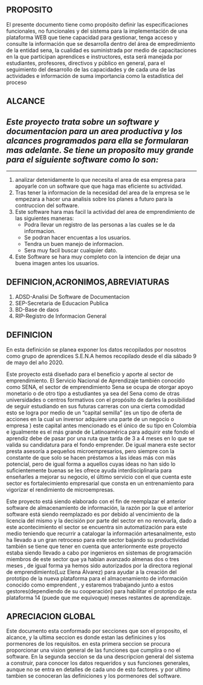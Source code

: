## **PROPOSITO** 

El presente documento tiene como propósito definir las especificaciones funcionales, no funcionales y del sistema para la implementación de una plataforma WEB que tiene capacidad para gestionar, tenga acceso y consulte la información que se desarrolla dentro del área de empredimiento de la entidad sena, la cualidad es suministrada por medio de capacitaciones en la que participan aprendices e instructores, esta será manejada por estudiantes, profesores, directivos y público en general, para el seguimiento del desarrollo de las capacidades y de cada una de las actividades e información de suma importancia como la estadística del proceso 

## **ALCANCE**

## ***Este proyecto trata sobre un software y documentacion para un area productiva y los alcances programados para ella se formularan mas adelante. Se tiene un proposito muy grande para el siguiente software como lo son:***
___

1. analizar detenidamente lo que necesita el area de esa empresa para apoyarle con un software que que haga mas eficiente su actividad.
2. Tras tener la informacion de la necesidad del area de la empresa se le empezara a hacer una analisis sobre los planes a futuro para la contruccion del software.
3. Este software hara mas facil la actividad del area de emprendimiento de las siguientes maneras:
	- Podra llevar un registro de las personas a las cuales se le da informacion.
	- Se podran hacer encuentas a los usuarios. 
	- Tendra un buen manejo de informacion.
	- Sera muy facil buscar cualquier dato.
4. Este Software se hara muy completo con la intencion de dejar una buena imagen antes los usuarios.


## **DEFINICION,ACRONIMOS,ABREVIATURAS**

1. ADSD-Analisi De Software de Documentacion 
2. SEP-Secretaria de Educacion Publica
3. BD-Base de daos 
4. RIP-Registro de Informacion General

## **DEFINICION**

En esta definición se planea exponer los datos recopilados por nosotros como grupo de aprendices S.E.N.A hemos recopilado desde el día sábado 9 de mayo del año 2020.

Este proyecto está diseñado para el beneficio y aporte al sector de emprendimiento. El Servicio Nacional de Aprendizaje también conocido como SENA, el sector de emprendimiento Sena se ocupa de otorgar apoyo monetario o de otro tipo a estudiantes ya sea del Sena como de otras universidades  o centros formativos con el propósito de darles la posibilidad de seguir estudiando en sus futuras carreras con una cierta comodidad esto se logra por medio de un “capital semilla” (es un tipo de oferta de acciones en la cual un inversor adquiere una parte de un negocio o empresa ) este capital antes mencionado es el único de su tipo en Colombia e igualmente es el más grande de Latinoamérica para adquirir este fondo el aprendiz debe de pasar por una ruta que tarda de 3 a 4 meses en lo que se valida su candidatura para el fondo emprender. 
De igual manera este sector presta asesoría a pequeños microempresarios, pero siempre con la constante de que solo se hacen préstamos a las ideas más con más potencial, pero de igual forma a aquellos cuyas ideas no han sido lo suficientemente buenas se les ofrece ayuda interdisciplinaria para enseñarles a mejorar su negocio, el último servicio con el que cuenta este sector es fortalecimiento empresarial que consta en un entrenamiento para vigorizar el rendimiento de microempresas.

Este proyecto está siendo elaborado con el fin de reemplazar el anterior software de almacenamiento de información, la razón por la que el anterior software está siendo reemplazado es por debido al vencimiento de la licencia del mismo y la decisión por parte del sector en no renovarla, dado a este acontecimiento el sector se encuentra sin automatización para este medio teniendo que recurrir a catalogar la información artesanalmente, esto ha llevado a un gran retroceso para este sector bajando su productividad  también se tiene que tener en cuenta que anteriormente este proyecto estaba siendo llevado a cabo por ingenieros en sistemas de programación miembros de este sector  que ya habían avanzado almenas dos o tres meses  , de igual forma ya hemos sido autorizados por la directora regional de emprendimiento(Luz Elena Álvarez) para ayudar a la creación del prototipo de la nueva plataforma para el almacenamiento de información conocido como emprendent , y estaremos trabajando junto a estos gestores(dependiendo de su cooperación) para habilitar el prototipo de esta plataforma 14 (puede que me equivoque) meses restantes de aprendizaje.


## **APRECIACION GLOBAL**

Este documento esta conformado por secciones que son el proposito, el alcance, y la ultima seccion es donde estan las definicines y los pormenores de los requisitos. en esta primera seccion se procura proporcionar una vision general de las funciones que cumplira o no el software. En la segunda seccion se da una descripcion general del sistema a construir, para conocer los datos requeridos y sus funciones generales, aunque no se entra en detalles de cada uno de esto factores. y por ultimo  tambien se conoceran las definiciones y los pormenores del software.

